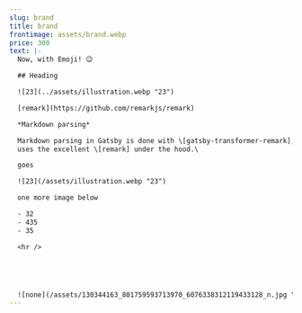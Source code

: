 ```yaml
---
slug: brand
title: brand
frontimage: assets/brand.webp
price: 300
text: |-
  Now, with Emoji! 😉

  ## Heading

  ![23](../assets/illustration.webp "23")

  [remark](https://github.com/remarkjs/remark)

  *Markdown parsing*

  Markdown parsing in Gatsby is done with \[gatsby-transformer-remark], which
  uses the excellent \[remark] under the hood.\

  goes

  ![23](/assets/illustration.webp "23")

  one more image below

  - 32
  - 435
  - 35

  <hr />





  ![none](/assets/130344163_801759593713970_6076338312119433128_n.jpg "3DOGS")
---
```

